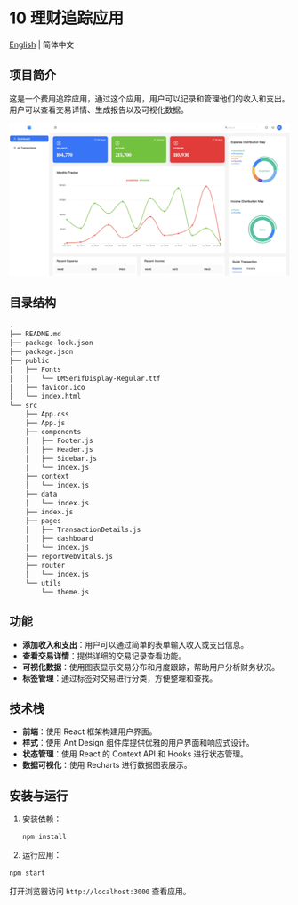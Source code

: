 # 10 理财追踪应用

[English](README.md) | 简体中文

## 项目简介

这是一个费用追踪应用，通过这个应用，用户可以记录和管理他们的收入和支出。用户可以查看交易详情、生成报告以及可视化数据。

![10-expensetrackerapp](../img-storage/10-expensetrackerapp.jpg)

## 目录结构

```
.
├── README.md
├── package-lock.json
├── package.json
├── public
│   ├── Fonts
│   │   └── DMSerifDisplay-Regular.ttf
│   ├── favicon.ico
│   └── index.html
└── src
    ├── App.css
    ├── App.js
    ├── components
    │   ├── Footer.js
    │   ├── Header.js
    │   ├── Sidebar.js
    │   └── index.js
    ├── context
    │   └── index.js
    ├── data
    │   └── index.js
    ├── index.js
    ├── pages
    │   ├── TransactionDetails.js
    │   ├── dashboard
    │   └── index.js
    ├── reportWebVitals.js
    ├── router
    │   └── index.js
    └── utils
        └── theme.js
```

## 功能

- **添加收入和支出**：用户可以通过简单的表单输入收入或支出信息。
- **查看交易详情**：提供详细的交易记录查看功能。
- **可视化数据**：使用图表显示交易分布和月度跟踪，帮助用户分析财务状况。
- **标签管理**：通过标签对交易进行分类，方便整理和查找。

## 技术栈

- **前端**：使用 React 框架构建用户界面。
- **样式**：使用 Ant Design 组件库提供优雅的用户界面和响应式设计。
- **状态管理**：使用 React 的 Context API 和 Hooks 进行状态管理。
- **数据可视化**：使用 Recharts 进行数据图表展示。

## 安装与运行

1. 安装依赖：

   ```bash
   npm install
   ```

2. 运行应用：

```bash
npm start
```

打开浏览器访问 `http://localhost:3000` 查看应用。

